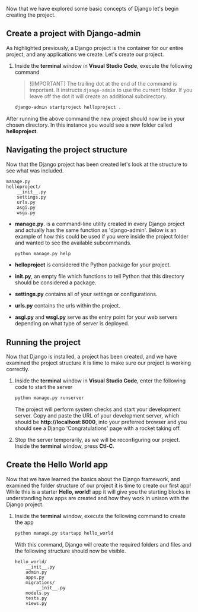 [1]: https://docs.djangoproject.com/en/3.1/ref/django-admin/ "Command-line Utility"

Now that we have explored some basic concepts of Django let's begin creating the project.

## Create a project with Django-admin

As highlighted previously, a Django project is the container for our entire project, and any applications we create. Let's create our project.

1. Inside the **terminal** window in **Visual Studio Code**, execute the following command

    > ![IMPORTANT]
    > The trailing dot at the end of the command is important. It instructs `django-admin` to use the current folder. If you leave off the dot it will create an additional subdirectory.

    ```bash
    django-admin startproject helloproject .
    ```

After running the above command the new project should now be in your chosen directory. In this instance you would see a new folder called **helloproject**.

## Navigating the project structure

Now that the Django project has been created let's look at the structure to see what was included.

```text
manage.py
helloproject/
    __init__.py
    settings.py
    urls.py
    asgi.py
    wsgi.py
```

- **manage.py**. is a command-line utility created in every Django project and actually has the same function as 'django-admin'. Below is an example of how this could be used if you were inside the project folder and wanted to see the available subcommands. 

    ```bash   
    python manage.py help
    ``` 

- **helloproject** is considered the Python package for your project.
- **init.py**, an empty file which functions to tell Python that this directory should be considered a package.
- **settings.py** contains all of your settings or configurations.
- **urls.py** contains the urls within the project.
- **asgi.py** and **wsgi.py** serve as the entry point for your web servers depending on what type of server is deployed.

## Running the project

Now that Django is installed, a project has been created, and we have examined the project structure it is time to make sure our project is working correctly.

1. Inside the **terminal** window in **Visual Studio Code**, enter the following code to start the server

    ```bash      
    python manage.py runserver
    ```

    The project will perform system checks and start your development server. Copy and paste the URL of your development server, which should be **http://localhost:8000**, into your preferred browser and you should see a Django 'Congratulations' page with a rocket taking off.

1. Stop the server temporarily, as we will be reconfiguring our project. Inside the **terminal** window, press **Ctl-C**.

## Create the Hello World app

Now that we have learned the basics about the Django framework, and examined the folder structure of our project it is time to create our first app! While this is a starter **Hello, world!** app it will give you the starting blocks in understanding how apps are created and how they work in unison with the Django project.

1. Inside the **terminal** window, execute the following command to create the app

    ```bash
    python manage.py startapp hello_world
    ```

    With this command, Django will create the required folders and files and the following structure should now be visible.

    ```text         
    hello_world/
        __init__.py
        admin.py
        apps.py
        migrations/
            __init__.py
        models.py
        tests.py
        views.py
    ```
